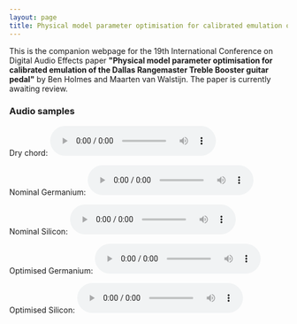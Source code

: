 ```yaml
---
layout: page
title: Physical model parameter optimisation for calibrated emulation of the Dallas Rangemaster Treble Booster guitar pedal
---
```

This is the companion webpage for the 19th International Conference on Digital Audio Effects paper **"Physical model parameter optimisation for calibrated emulation of the Dallas Rangemaster Treble Booster guitar pedal"** by Ben Holmes and Maarten van Walstijn. The paper is currently awaiting review.

### Audio samples


Dry chord:
<audio controls>
  <source src="{{ site.baseurl }}/audio/chord.wav" type="audio/wav">
Your browser does not support the audio element.
</audio>

Nominal Germanium:
<audio controls>
  <source src="{{ site.baseurl }}/audio/chord-germanium-nominal.wav" type="audio/wav">
Your browser does not support the audio element.
</audio>

Nominal Silicon:
<audio controls>
  <source src="{{ site.baseurl }}/audio/chord-silicon-nominal.wav" type="audio/wav">
Your browser does not support the audio element.
</audio>

Optimised Germanium:
<audio controls>
  <source src="{{ site.baseurl }}/audio/chord-germanium.wav" type="audio/wav">
Your browser does not support the audio element.
</audio>

Optimised Silicon:
<audio controls>
  <source src="{{ site.baseurl }}/audio/chord-silicon.wav" type="audio/wav">
Your browser does not support the audio element.
</audio>
